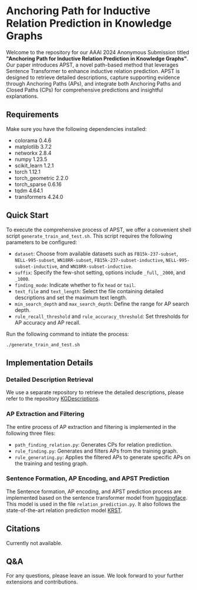 # Anchoring Path for Inductive Relation Prediction in Knowledge Graphs

Welcome to the repository for our AAAI 2024 Anonymous Submission titled **"Anchoring Path for Inductive Relation Prediction in Knowledge Graphs"**. Our paper introduces APST, a novel path-based method that leverages Sentence Transformer to enhance inductive relation prediction. APST is designed to retrieve detailed descriptions, capture supporting evidence through Anchoring Paths (APs), and integrate both Anchoring Paths and Closed Paths (CPs) for comprehensive predictions and insightful explanations.

## Requirements

Make sure you have the following dependencies installed:

- colorama 0.4.6
- matplotlib 3.7.2
- networkx 2.8.4
- numpy 1.23.5
- scikit_learn 1.2.1
- torch 1.12.1
- torch_geometric 2.2.0
- torch_sparse 0.6.16
- tqdm 4.64.1
- transformers 4.24.0

## Quick Start

To execute the comprehensive process of APST, we offer a convenient shell script `generate_train_and_test.sh`. This script requires the following parameters to be configured:

- `dataset`: Choose from available datasets such as `FB15k-237-subset`, `NELL-995-subset`, `WN18RR-subset`, `FB15k-237-subset-inductive`, `NELL-995-subset-inductive`, and `WN18RR-subset-inductive`.
- `suffix`: Specify the few-shot setting, options include `_full`, `_2000`, and `_1000`.
- `finding_mode`: Indicate whether to fix `head` or `tail`.
- `text_file` and `text_length`: Select the file containing detailed descriptions and set the maximum text length.
- `min_search_depth` and `max_search_depth`: Define the range for AP search depth.
- `rule_recall_threshold` and `rule_accuracy_threshold`: Set thresholds for AP accuracy and AP recall.

Run the following command to initiate the process:

```shell
./generate_train_and_test.sh
```
## Implementation Details

### Detailed Description Retrieval

We use a separate repository to retrieve the detailed descriptions, please refer to the repository [KGDescriptions](https://github.com/AAAI2024AnonymousSubmission13023/KGDescription).

### AP Extraction and Filtering

The entire process of AP extraction and filtering is implemented in the following three files:

- `path_finding_relation.py`: Generates CPs for relation prediction.
- `rule_finding.py`: Generates and filters APs from the training graph.
- `rule_generating.py`: Applies the filtered APs to generate specific APs on the training and testing graph.

### Sentence Formation, AP Encoding, and APST Prediction

The Sentence formation, AP encoding, and APST prediction process are implemented based on the sentence transformer model from [huggingface](https://huggingface.co/sentence-transformers/all-MiniLM-L6-v2). This model is used in the file `relation_prediction.py`. It also follows the state-of-the-art relation prediction model [KRST](https://github.com/ZhixiangSu/KRST).

## Citations

Currently not available.

## Q&A

For any questions, please leave an issue. We look forward to your further extensions and contributions.
